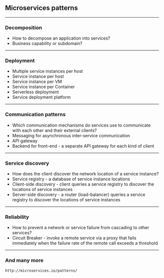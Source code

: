 ##  Microservices patterns

<hr> 

### Decomposition
* How to decompose an application into services?
* Business capability or subdomain?

<hr> 

### Deployment
* Multiple service instances per host
* Service instance per host
* Service instance per VM
* Service instance per Container
* Serverless deployment
* Service deployment platform

<hr> 

### Communication patterns
* Which communication mechanisms do services use to communicate with each other and their external clients?
* Messaging for asynchronous inter-service communication
* API gateway
* Backend for front-end - a separate API gateway for each kind of client

<hr> 

### Service discovery

* How does the client discover the network location of a service instance?
* Service registry - a database of service instance locations
* Client-side discovery - client queries a service registry to discover the locations of service instances
* Server-side discovery - a router (load-balancer) queries a service registry to discover the locations of service instances

<hr> 

### Reliability
* How to prevent a network or service failure from cascading to other services?
* Circuit Breaker - invoke a remote service via a proxy that fails immediately when the failure rate of the remote call exceeds a threshold

<hr> 

### And many more

    http://microservices.io/patterns/
